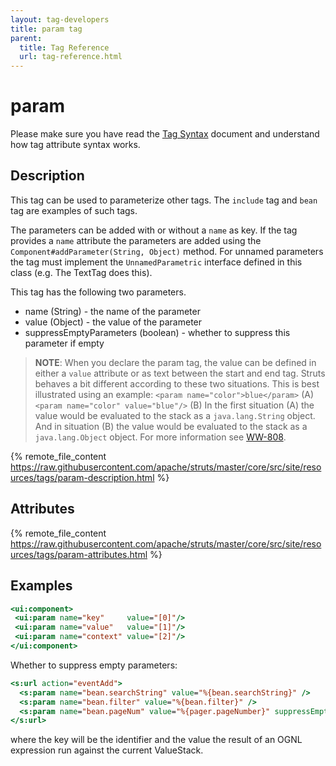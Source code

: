 ```yaml
---
layout: tag-developers
title: param tag
parent:
  title: Tag Reference
  url: tag-reference.html
---
```


# param

Please make sure you have read the [Tag Syntax](tag-syntax) document and understand how tag attribute syntax works.

## Description

This tag can be used to parameterize other tags. The `include` tag and `bean` tag are examples of such tags.

The parameters can be added with or without a `name` as key. If the tag provides a `name` attribute the parameters are 
added using the `Component#addParameter(String, Object)` method. For unnamed parameters the tag must implement 
the `UnnamedParametric` interface defined in this class (e.g. The TextTag does this).

This tag has the following two parameters.

- name (String) - the name of the parameter
- value (Object) - the value of the parameter
- suppressEmptyParameters (boolean) - whether to suppress this parameter if empty

> **NOTE**: When you declare the param tag, the value can be defined in either a `value` attribute or as text between 
> the start and end tag. Struts behaves a bit different according to these two situations. This is best illustrated 
> using an example:
> `<param name="color">blue</param>` (A)
> `<param name="color" value="blue"/>` (B)
> In the first situation (A) the value would be evaluated to the stack as a `java.lang.String` object. And in situation 
> (B) the value would be evaluated to the stack as a `java.lang.Object` object. 
> For more information see [WW-808](https://issues.apache.org/jira/browse/WW-808).

{% remote_file_content https://raw.githubusercontent.com/apache/struts/master/core/src/site/resources/tags/param-description.html %}

## Attributes

{% remote_file_content https://raw.githubusercontent.com/apache/struts/master/core/src/site/resources/tags/param-attributes.html %}

## Examples

```jsp
<ui:component>
 <ui:param name="key"     value="[0]"/>
 <ui:param name="value"   value="[1]"/>
 <ui:param name="context" value="[2]"/>
</ui:component>
```

Whether to suppress empty parameters:

```jsp
<s:url action="eventAdd">
  <s:param name="bean.searchString" value="%{bean.searchString}" />
  <s:param name="bean.filter" value="%{bean.filter}" />
  <s:param name="bean.pageNum" value="%{pager.pageNumber}" suppressEmptyParameters="true" />
</s:url>
```

where the key will be the identifier and the value the result of an OGNL expression run against the current ValueStack.
